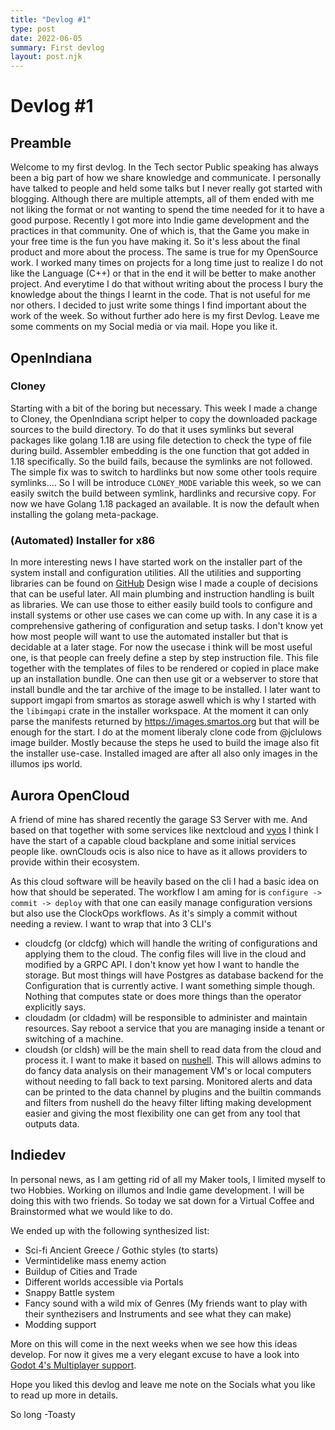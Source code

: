 ```yaml
---
title: "Devlog #1"
type: post
date: 2022-06-05
summary: First devlog
layout: post.njk
---
```


# Devlog #1

## Preamble
Welcome to my first devlog. In the Tech sector Public speaking has always been a big part of how we share knowledge and
communicate. I personally have talked to people and held some talks but I never really got started with blogging. 
Although there are multiple attempts, all of them ended with me not liking the format or not wanting to spend the time
needed for it to have a good purpose. Recently I got more into Indie game development and the practices in that community.
One of which is, that the Game you make in your free time is the fun you have making it. So it's less about the final product 
and more about the process. The same is true for my OpenSource work. I worked many times on projects for a long time
just to realize I do not like the Language (C++) or that in the end it will be better to make another project.
And everytime I do that without writing about the process I bury the knowledge about the things I learnt in the code. 
That is not useful for me nor others. I decided to just write some things I find important about the work of the week.
So without further ado here is my first Devlog. Leave me some comments on my Social media or via mail. Hope you like it.

## OpenIndiana
### Cloney
Starting with a bit of the boring but necessary. This week I made a change to Cloney, the OpenIndiana script helper to copy the downloaded package sources to the build
directory. To do that it uses symlinks but several packages like golang 1.18 are using file detection to check the type
of file during build. Assembler embedding is the one function that got added in 1.18 specifically. So the build fails,
because the symlinks are not followed. The simple fix was to switch to hardlinks but now some other tools require symlinks....
So I will be introduce `CLONEY_MODE` variable this week, so we can easily switch the build between symlink, hardlinks and 
recursive copy. For now we have Golang 1.18 packaged an available. It is now the default when installing the golang 
meta-package.

### (Automated) Installer for x86
In more interesting news I have started work on the installer part of the system install and configuration utilities.
All the utilities and supporting libraries can be found on [GitHub](https://github.com/Toasterson/illumos-installer)
Design wise I made a couple of decisions that can be useful later. All main plumbing and instruction handling is 
built as libraries. We can use those to either easily build tools to configure and install systems or other use cases 
we can come up with. In any case it is a comprehensive gathering of configuration and setup tasks. I don't know yet how 
most people will want to use the automated installer but that is decidable at a later stage. For now the usecase i think
will be most useful one, is that people can freely define a step by step instruction file. This file together with
the templates of files to be rendered or copied in place make up an installation bundle. One can then use git or a webserver to
store that install bundle and the tar archive of the image to be installed. I later want to support imgapi from smartos
as storage aswell which is why I started with the `libimgapi` crate in the installer workspace. At the moment it can only 
parse the manifests returned by https://images.smartos.org but that will be enough for the start. 
I do at the moment liberaly clone code from @jclulows image builder. Mostly because the steps he used to build the image
also fit the installer use-case. Installed imaged are after all also only images in the illumos ips world. 

## Aurora OpenCloud
A friend of mine has shared recently the garage S3 Server with me. And based on that together with some services like 
nextcloud and [vyos](https://docs.vyos.io/en/equuleus/) I think I have the start of a capable cloud backplane and some
initial services people like. ownClouds ocis is also nice to have as it allows providers to provide within their ecosystem.

As this cloud software will be heavily based on the cli I had a basic idea on how that should be seperated.
The workflow I am aming for is `configure -> commit -> deploy` with that one can easily manage configuration versions
but also use the ClockOps workflows. As it's simply a commit without needing a review. I want to wrap that into 3 CLI's
- cloudcfg (or cldcfg) which will handle the writing of configurations and applying them to the cloud. The config files will
live in the cloud and modified by a GRPC API. I don't know yet how I want to handle the storage. But most things will have Postgres
as database backend for the Configuration that is currently active. I want something simple though. Nothing that computes
state or does more things than the operator explicitly says.
- cloudadm (or cldadm) will be responsible to administer and maintain resources. Say reboot a service that you are managing
inside a tenant or switching of a machine.
- cloudsh (or cldsh) will be the main shell to read data from the cloud and process it. I want to make it based on 
[nushell](https://www.nushell.sh/). This will allows admins to do fancy data analysis on their management VM's or local
computers without needing to fall back to text parsing. Monitored alerts and data can be printed to the data channel by
plugins and the builtin commands and filters from nushell do the heavy filter lifting making development easier and giving
the most flexibility one can get from any tool that outputs data.

## Indiedev
In personal news, as I am getting rid of all my Maker tools, I limited myself to two Hobbies. Working on illumos and 
Indie game development. I will be doing this with two friends. So today we sat down for a Virtual Coffee and Brainstormed
what we would like to do. 

We ended up with the following synthesized list:
- Sci-fi Ancient Greece / Gothic styles (to starts)
- Vermintidelike mass enemy action
- Buildup of Cities and Trade
- Different worlds accessible via Portals
- Snappy Battle system
- Fancy sound with a wild mix of Genres (My friends want to play with their synthezisers and Instruments and see what they can make)
- Modding support

More on this will come in the next weeks when we see how this ideas develop. For now it gives me a very elegant excuse to
have a look into [Godot 4's Multiplayer support](https://godotengine.org/article/multiplayer-changes-godot-4-0-report-1).

Hope you liked this devlog and leave me note on the Socials what you like to read up more in details.

So long
-Toasty